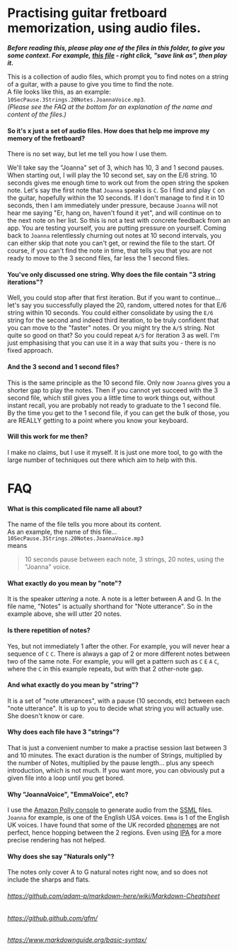 Practising guitar fretboard memorization, using audio files.
=======
***Before reading this, please play one of the files in this folder, to give you some context. For example, [this file][5] - right click, "save link as", then play it.***  

This is a collection of audio files, which prompt you to find notes on a string of a guitar, with a pause to give you time to find the note.  
A file looks like this, as an example: `10SecPause.3Strings.20Notes.JoannaVoice.mp3`.   
*(Please see the FAQ at the bottom for an explanation of the name and content of the files.)*  

#### So it's  x just a set of audio files. How does that help me improve my memory of the fretboard?
There is no set way, but let me tell you how I use them.  

We'll take say the "Joanna" set of 3, which has 10, 3 and 1 second pauses.
When starting out, I will play the 10 second set, say on the E/6 string. 10 seconds gives me enough time to work out from the open string the spoken note. Let's say the first note that `Joanna` speaks is `C`. So I find and play `C` on the guitar, hopefully within the 10 seconds. If I don't manage to find it in 10 seconds, then I am immediately under pressure, because `Joanna` will not hear me saying "Er, hang on, haven't found it yet", and will continue on to the next note on her list. So this is not a test with concrete feedback from an app. You are testing yourself, you are putting pressure on yourself. Coming back to `Joanna` relentlessly churning out notes at 10 second intervals, you can either skip that note you can't get, or rewind the file to the start. Of course, if you can't find the note in time, that tells you that you are not ready to move to the 3 second files, far less the 1 second files. 
#### You've only discussed one string. Why does the file contain "3 string iterations"?
Well, you could stop after that first iteration. But if you want to continue... let's say you successfully played the 20, random, uttered notes for that E/6 string within 10 seconds. You could either consolidate by using the `E/6` string for the second and indeed third iteration, to be truly confident that you can move to the "faster" notes. Or you might try the `A/5` string. Not quite so good on that? So you could repeat `A/5` for iteration 3 as well. I'm just emphasising that you can use it in a way that suits you - there is no fixed approach.
#### And the 3 second and 1 second files?
This is the same principle as the 10 second file. Only now `Joanna` gives you a shorter gap to play the notes. Then if you cannot yet succeed with the 3 second file, which still gives you a little time to work things out, without instant recall, you are probably not ready to graduate to the 1 second file.  
By the time you get to the 1 second file, if you can get the bulk of those, you are REALLY getting to a point where you know your keyboard. 
#### Will this work for me then?
I make no claims, but I use it myself.
It is just one more tool, to go with the large number of techniques out there which aim to help with this.

FAQ
===
#### What is this complicated file name all about?
The name of the file tells you more about its content.  
As an example, the name of this file...  
`10SecPause.3Strings.20Notes.JoannaVoice.mp3`  
means  
> 10 seconds pause between each note, 3 strings, 20 notes, using the "Joanna" voice.

#### What exactly do you mean by "note"?  
It is the speaker *uttering* a note. A note is a letter between A and G. In the file name, "Notes" is actually shorthand for "Note utterance". So in the example above, she will utter 20 notes.
#### Is there repetition of notes?
Yes, but not immediately 1 after the other. For example, you will never hear a sequence of `C` `C`. There is always a gap of 2 or more different notes between two of the same note. For example, you will get a pattern such as  `C` `E` `A` `C`, where the `C` in this example repeats, but with that 2 other-note gap. 

#### And what exactly do you mean by "string"?  
It is a set of "note utterances", with a pause (10 seconds, etc) between each "note utterance". It is up to you to decide what string you will actually use. She doesn't know or care.
#### Why does each file have 3 "strings"?  
That is just a convenient number to make a practise session last between 3 and 10 minutes. The exact duration is the number of Strings, multiplied by the number of Notes, multiplied by the pause length... plus any speech introduction, which is not much. If you want more, you can obviously put a given file into a loop until you get bored.
#### Why "JoannaVoice", "EmmaVoice", etc?
I use the [Amazon Polly console][1] to generate audio from the [SSML][2] files. `Joanna` for example, is one of the English USA voices. `Emma` is 1 of the English UK voices. I have found that some of the UK recorded [phonemes][3] are not perfect, hence hopping between the 2 regions. Even using [IPA][4] for a more precise rendering has not helped.
#### Why does she say "Naturals only"?
The notes only cover A to G natural notes right now, and so does not include the sharps and flats. 

[1]: https://eu-west-2.console.aws.amazon.com/polly/home?region=eu-west-2
[2]: https://developer.amazon.com/en-US/docs/alexa/custom-skills/speech-synthesis-markup-language-ssml-reference.html
[3]: https://en.wikipedia.org/wiki/Phoneme
[4]: https://en.wikipedia.org/wiki/International_Phonetic_Alphabet
[5]: https://github.com/aadennis/PowerShell/raw/master/MusicTheory/SpeechFilesInMp3Format/10SecPause.3Strings.20Notes.JoannaVoice.mp3

###### https://github.com/adam-p/markdown-here/wiki/Markdown-Cheatsheet  
###### https://github.github.com/gfm/
###### https://www.markdownguide.org/basic-syntax/

